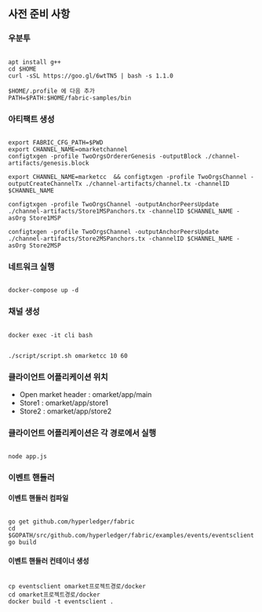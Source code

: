 ## 사전 준비 사항
### 우분투
<pre><code>
apt install g++
cd $HOME
curl -sSL https://goo.gl/6wtTN5 | bash -s 1.1.0

$HOME/.profile 에 다음 추가
PATH=$PATH:$HOME/fabric-samples/bin
</code></pre>

### 아티팩트 생성
<pre><code>
export FABRIC_CFG_PATH=$PWD
export CHANNEL_NAME=omarketchannel
configtxgen -profile TwoOrgsOrdererGenesis -outputBlock ./channel-artifacts/genesis.block

export CHANNEL_NAME=marketcc  && configtxgen -profile TwoOrgsChannel -outputCreateChannelTx ./channel-artifacts/channel.tx -channelID $CHANNEL_NAME

configtxgen -profile TwoOrgsChannel -outputAnchorPeersUpdate ./channel-artifacts/Store1MSPanchors.tx -channelID $CHANNEL_NAME -asOrg Store1MSP

configtxgen -profile TwoOrgsChannel -outputAnchorPeersUpdate ./channel-artifacts/Store2MSPanchors.tx -channelID $CHANNEL_NAME -asOrg Store2MSP
</code></pre>

### 네트워크 실행
<pre><code>
docker-compose up -d
</code></pre>

### 채널 생성
<pre><code>
docker exec -it cli bash
</code></pre>

<pre><code>
./script/script.sh omarketcc 10 60
</code></pre>

### 클라이언트 어플리케이션 위치
* Open market header : omarket/app/main
* Store1             : omarket/app/store1
* Store2             : omarket/app/store2

### 클라이언트 어플리케이션은 각 경로에서 실행
<pre><code>
node app.js
</code></pre>

### 이벤트 핸들러 
#### 이벤트 핸들러 컴파일
<pre><code>
go get github.com/hyperledger/fabric
cd $GOPATH/src/github.com/hyperledger/fabric/examples/events/eventsclient
go build
</code></pre>

#### 이벤트 핸들러 컨테이너 생성
<pre><code>
cp eventsclient omarket프로젝트경로/docker
cd omarket프로젝트경로/docker
docker build -t eventsclient .
</code></pre>
